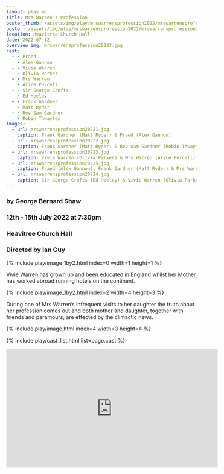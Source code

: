 ```yaml
---
layout: play_md
title: Mrs Warren’s Profession
poster_thumb: /assets/img/play/mrswarrensprofession2022/mrswarrensprofession2022thumb.jpg
poster: /assets/img/play/mrswarrensprofession2022/mrswarrensprofession2022poster.jpg
location: Heavitree Church Hall
date: 2022-07-12
overview_img: mrswarrensprofession20223.jpg
cast:
  - - Praed
    - Alex Gannon
  - - Vivie Warren
    - Olivia Parker
  - - Mrs Warren
    - Alice Purcell
  - - Sir George Crofts
    - Ed Heeley
  - - Frank Gardner
    - Matt Ryder
  - - Rev Sam Gardner
    - Robin Thwaytes
images:
  - url: mrswarrensprofession20221.jpg
    caption: Frank Gardner (Matt Ryder) & Praed (Alex Gannon)
  - url: mrswarrensprofession20222.jpg
    caption: Frank Gardner (Matt Ryder) & Rev Sam Gardner (Robin Thwaytes)
  - url: mrswarrensprofession20223.jpg
    caption: Vivie Warren (Olivia Parker) & Mrs Warren (Alice Purcell)
  - url: mrswarrensprofession20225.jpg
    caption: Praed (Alex Gannon), Frank Gardner (Matt Ryder) & Mrs Warren (Alice Purcell)
  - url: mrswarrensprofession20224.jpg
    caption: Sir George Crofts (Ed Heeley) & Vivie Warren (Olivia Parker)
---
```


### by George Bernard Shaw
### 12th - 15th July 2022 at 7:30pm
### Heavitree Church Hall
### Directed by Ian Guy

{% include play/image_1by2.html index=0 width=1 height=1 %}


Vivie Warren has grown up and been educated in England whilst her Mother has
worked abroad running hotels on the continent. 

{% include play/image_1by2.html index=2 width=4 height=3 %}

During one of Mrs Warren’s
infrequent visits to her daughter the truth about her profession comes out and
both mother and daughter, together with friends and paramours, are effected by
the climactic news.

{% include play/image.html index=4 width=3 height=4 %}

{% include play/cast_list.html list=page.cast %}

<div class="row text-center">
  <div class="col-1">
  </div>
  <div class="col-12 col-xl-10">
          <div class="embed-responsive embed-responsive-16by9">
            <iframe width="560" height="315" src="https://www.youtube.com/embed/yMYtRI4cVUQ" title="YouTube video player"
              frameborder="0" allow="accelerometer; clipboard-write; encrypted-media; gyroscope; picture-in-picture"
              allowfullscreen></iframe>
          </div>
  </div>
  <div class="col-1">
  </div>
</div>

<div class="row text-center my-4">
  <div class="col-2">
  </div>
  <div class="col-8 col-xl-8">
